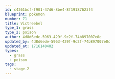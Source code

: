 ```yaml
---
id: c4261bcf-f901-47d6-8be4-8f19187623f4
blueprint: pokemon
number: 71
title: Victreebel
type_1: grass
type_2: poison
author: 4d8d6ede-5963-429f-9c2f-74b897007e0c
updated_by: 4d8d6ede-5963-429f-9c2f-74b897007e0c
updated_at: 1716140402
types:
  - grass
  - poison
tags:
  - stage-2
---
```

